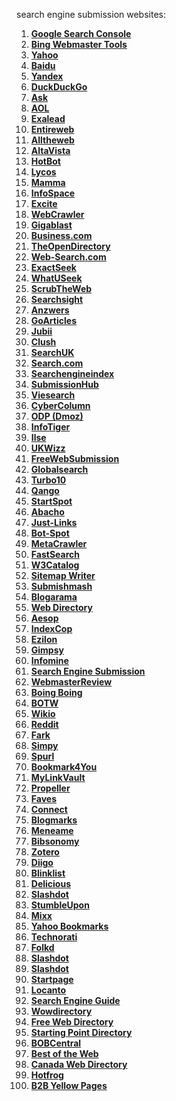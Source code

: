 search engine submission websites:

1. **[Google Search Console](https://search.google.com/search-console/about)**
2. **[Bing Webmaster Tools](https://www.bing.com/webmasters)**
3. **[Yahoo](https://search.yahoo.com/info/submit.html)**
4. **[Baidu](https://www.baidu.com/search/url_submit.html)**
5. **[Yandex](https://webmaster.yandex.com/)**
6. **[DuckDuckGo](https://duckduckgo.com/submit)**
7. **[Ask](https://www.ask.com/webmaster)**
8. **[AOL](https://search.aol.com)**
9. **[Exalead](https://www.exalead.com/search/web/)**
10. **[Entireweb](https://www.entireweb.com/free_submission/)**
11. **[Alltheweb](https://www.alltheweb.com)**
12. **[AltaVista](https://www.altavista.com)**
13. **[HotBot](https://www.hotbot.com)**
14. **[Lycos](https://www.lycos.com)**
15. **[Mamma](https://www.mamma.com)**
16. **[InfoSpace](https://www.infospace.com)**
17. **[Excite](https://www.excite.com)**
18. **[WebCrawler](https://www.webcrawler.com)**
19. **[Gigablast](https://www.gigablast.com)**
20. **[Business.com](https://www.business.com)**
21. **[TheOpenDirectory](http://www.dmoztools.net)**
22. **[Web-Search.com](http://www.web-search.com)**
23. **[ExactSeek](https://www.exactseek.com/add.html)**
24. **[WhatUSeek](https://www.whatuseek.com)**
25. **[ScrubTheWeb](https://www.scrubtheweb.com)**
26. **[Searchsight](https://www.searchsight.com)**
27. **[Anzwers](https://www.anzwers.org)**
28. **[GoArticles](http://www.goarticles.info)**
29. **[Jubii](http://www.jubii.dk)**
30. **[Clush](https://www.clush.com)**
31. **[SearchUK](https://www.searchuk.com)**
32. **[Search.com](https://www.search.com)**
33. **[Searchengineindex](http://www.searchengineindex.com)**
34. **[SubmissionHub](http://www.submissionhub.com)**
35. **[Viesearch](https://www.viesearch.com)**
36. **[CyberColumn](http://www.cybercolumn.com)**
37. **[ODP (Dmoz)](http://www.dmoz.org)**
38. **[InfoTiger](http://www.infotiger.com)**
39. **[Ilse](http://www.ilse.nl)**
40. **[UKWizz](http://www.ukwizz.com)**
41. **[FreeWebSubmission](https://www.freewebsubmission.com)**
42. **[Globalsearch](http://www.globalsearch.com)**
43. **[Turbo10](http://www.turbo10.com)**
44. **[Qango](http://www.qango.com)**
45. **[StartSpot](http://www.startspot.com)**
46. **[Abacho](https://www.abacho.com)**
47. **[Just-Links](http://www.just-links.com)**
48. **[Bot-Spot](http://www.botspot.com)**
49. **[MetaCrawler](https://www.metacrawler.com)**
50. **[FastSearch](https://www.fastsearch.com)**
51. **[W3Catalog](http://w3catalog.com)**
52. **[Sitemap Writer](https://sitemapwriter.com)**
53. **[Submishmash](https://www.submishmash.com)**
54. **[Blogarama](https://www.blogarama.com)**
55. **[Web Directory](http://www.webdirectory.com)**
56. **[Aesop](https://www.aesop.com)**
57. **[IndexCop](http://www.indexcop.com)**
58. **[Ezilon](https://www.ezilon.com)**
59. **[Gimpsy](https://www.gimpsy.com)**
60. **[Infomine](http://infomine.ucr.edu)**
61. **[Search Engine Submission](https://www.searchenginesubmission.com)**
62. **[WebmasterReview](https://www.webmasterreview.com)**
63. **[Boing Boing](https://boingboing.net)**
64. **[BOTW](https://botw.org)**
65. **[Wikio](http://www.wikio.com)**
66. **[Reddit](https://www.reddit.com)**
67. **[Fark](https://www.fark.com)**
68. **[Simpy](http://www.simpy.com)**
69. **[Spurl](http://www.spurl.net)**
70. **[Bookmark4You](http://www.bookmark4you.com)**
71. **[MyLinkVault](https://www.mylinkvault.com)**
72. **[Propeller](https://www.propeller.com)**
73. **[Faves](http://www.faves.com)**
74. **[Connect](https://www.connect.org)**
75. **[Blogmarks](http://blogmarks.net)**
76. **[Meneame](https://www.meneame.net)**
77. **[Bibsonomy](https://www.bibsonomy.org)**
78. **[Zotero](https://www.zotero.org)**
79. **[Diigo](https://www.diigo.com)**
80. **[Blinklist](http://www.blinklist.com)**
81. **[Delicious](https://www.delicious.com)**
82. **[Slashdot](https://slashdot.org)**
83. **[StumbleUpon](http://www.stumbleupon.com)**
84. **[Mixx](http://www.mixx.com)**
85. **[Yahoo Bookmarks](https://bookmarks.yahoo.com)**
86. **[Technorati](http://technorati.com)**
87. **[Folkd](http://www.folkd.com)**
88. **[Slashdot](http://slashdot.org)**
89. **[Slashdot](http://slashdot.org)**
90. **[Startpage](https://www.startpage.com)**
91. **[Locanto](https://www.locanto.com)**
92. **[Search Engine Guide](http://www.searchengineguide.com)**
93. **[Wowdirectory](https://www.wowdirectory.com)**
94. **[Free Web Directory](http://www.freewebdirectory.com)**
95. **[Starting Point Directory](http://www.stpt.com)**
96. **[BOBCentral](http://www.bobcentral.com)**
97. **[Best of the Web](http://www.botw.org)**
98. **[Canada Web Directory](http://www.canadawebdir.com)**
99. **[Hotfrog](https://www.hotfrog.com)**
100. **[B2B Yellow Pages](https://www.b2byellowpages.com)**
